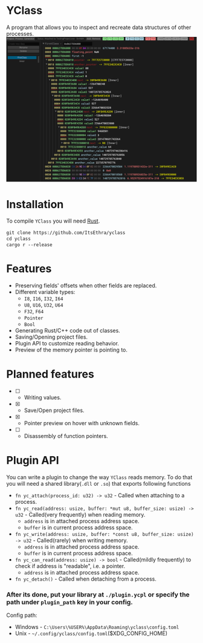 # YClass
A program that allows you to inspect and recreate data structures of other processes.
![](./assets/showcase1.png)

# Installation
To compile `YClass` you will need [Rust](https://www.rust-lang.org/tools/install).
```
git clone https://github.com/ItsEthra/yclass
cd yclass
cargo r --release
```

# Features
* Preserving fields' offsets when other fields are replaced.
* Different variable types:
    * `I8`, `I16`, `I32`, `I64`
    * `U8`, `U16`, `U32`, `U64`
    * `F32`, `F64`
    * `Pointer`
    * `Bool`
* Generating Rust/C++ code out of classes.
* Saving/Opening project files.
* Plugin API to customize reading behavior.
* Preview of the memory pointer is pointing to.

# Planned features
* [ ] - Writing values.
* [x] - Save/Open project files.
* [x] - Pointer preview on hover with unknown fields.
* [ ] - Disassembly of function pointers.

# Plugin API
You can write a plugin to change the way `YClass` reads memory.
To do that you will need a shared library(`.dll` or `.so`) that exports following functions
* `fn yc_attach(process_id: u32) -> u32` - Called when attaching to a process.
* `fn yc_read(address: usize, buffer: *mut u8, buffer_size: usize) -> u32` - Called(very frequently) when reading memory.
    * `address` is in attached process address space.
    * `buffer` is in current process address space.
* `fn yc_write(address: usize, buffer: *const u8, buffer_size: usize) -> u32` - Called(rarely) when writing memory.
    * `address` is in attached process address space.
    * `buffer` is in current process address space.
* `fn yc_can_read(address: usize) -> bool` - Called(mildly frequently) to check if address is "readable", i.e. a pointer.
    * `address` is in attached process address space.
* `fn yc_detach()` - Called when detaching from a process.
### After its done, put your library at `./plugin.ycpl` or specify the path under `plugin_path` key in your config.
Config path:
* Windows - `C:\Users\%USER%\AppData\Roaming\yclass\config.toml`
* Unix - `~/.config/yclass/config.toml`($XDG_CONFIG_HOME)

